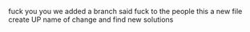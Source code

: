 fuck you you 
we added a branch
said fuck to the people
this a new file create 
UP name of change and find new solutions 
